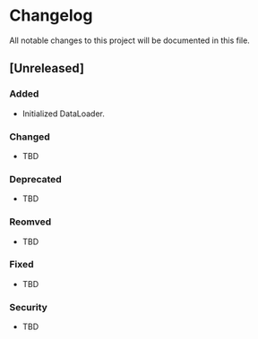 # Changelog

All notable changes to this project will be documented in this file.

## [Unreleased]

### Added

- Initialized DataLoader.

### Changed

- TBD

### Deprecated

- TBD

### Reomved

- TBD

### Fixed

- TBD

### Security

- TBD
